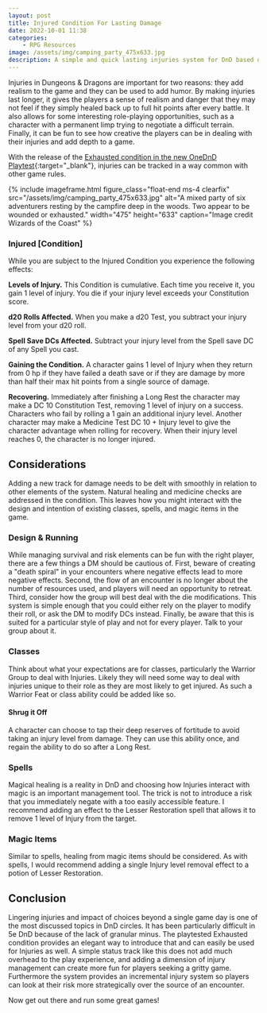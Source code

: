 ```yaml
---
layout: post
title: Injured Condition For Lasting Damage
date: 2022-10-01 11:38
categories:
    - RPG Resources
image: /assets/img/camping_party_475x633.jpg
description: A simple and quick lasting injuries system for DnD based on the Exhausted playtest.
---
```


Injuries in Dungeons & Dragons are important for two reasons: they add realism to the game and they can be used to add humor. By making injuries last longer, it gives the players a sense of realism and danger that they may not feel if they simply healed back up to full hit points after every battle. It also allows for some interesting role-playing opportunities, such as a character with a permanent limp trying to negotiate a difficult terrain. Finally, it can be fun to see how creative the players can be in dealing with their injuries and add depth to a game.

With the release of the [Exhausted condition in the new OneDnD Playtest](https://media.dndbeyond.com/compendium-images/one-dnd/expert-classes/kpx0MvyfBGHe0XKk/UA2022-Expert-Classes.pdf?icid_source=house-ads&icid_medium=crosspromo&icid_campaign=playtest2){:target="_blank"}, injuries can be tracked in a way common with other game rules.

{% include imageframe.html
  figure_class="float-end ms-4 clearfix"
  src="/assets/img/camping_party_475x633.jpg"
  alt="A mixed party of six adventurers resting by the campfire deep in the woods.  Two appear to be wounded or exhausted."
  width="475" height="633"
  caption="Image credit Wizards of the Coast"
 %}

### Injured [Condition]
While you are subject to the Injured Condition you experience the following effects:

**Levels of Injury.** This Condition is cumulative. Each time you receive it, you gain 1 level of injury. You die if your injury level exceeds your Constitution score. 

**d20 Rolls Affected.** When you make a d20 Test, you subtract your injury level from your d20 roll.

**Spell Save DCs Affected.** Subtract your injury level from the Spell save DC of any Spell you cast.

**Gaining the Condition.** A character gains 1 level of Injury when they return from 0 hp if they have failed a death save or if they are damage by more than half their max hit points from a single source of damage. 

**Recovering.** Immediately after finishing a Long Rest the character may make a DC 10 Constitution Test, removing 1 level of injury on a success. Characters who fail by rolling a 1 gain an additional injury level. Another character may make a Medicine Test DC 10 + Injury level to give the character advantage when rolling for recovery. When their injury level reaches 0, the character is no longer injured.

## Considerations
Adding a new track for damage needs to be delt with smoothly in relation to other elements of the system. Natural healing and medicine checks are addressed in the condition. This leaves how you might interact with the design and intention of existing classes, spells, and magic items in the game.

### Design & Running

While managing survival and risk elements can be fun with the right player, there are a few things a DM should be cautious of.  First, beware of creating a "death spiral" in your encounters where negative effects lead to more negative effects.  Second, the flow of an encounter is no longer about the number of resources used, and players will need an opportunity to retreat. Third, consider how the group will best deal with the die modifications. This system is simple enough that you could either rely on the player to modify their roll, or ask the DM to modify DCs instead.  Finally, be aware that this is suited for a particular style of play and not for every player.  Talk to your group about it.

### Classes

Think about what your expectations are for classes, particularly the Warrior Group to deal with Injuries. Likely they will need some way to deal with injuries unique to their role as they are most likely to get injured. As such a Warrior Feat or class ability could be added like so.

#### Shrug it Off
A character can choose to tap their deep reserves of fortitude to avoid taking an injury level from damage.  They can use this ability once, and regain the ability to do so after a Long Rest.

### Spells

Magical healing is a reality in DnD and choosing how Injuries interact with magic is an important management tool. The trick is not to introduce a risk that you immediately negate with a too easily accessible feature. I recommend adding an effect to the Lesser Restoration spell that allows it to remove 1 level of Injury from the target.

### Magic Items

Similar to spells, healing from magic items should be considered. As with spells, I would recommend adding a single Injury level removal effect to a potion of Lesser Restoration.

## Conclusion

Lingering injuries and impact of choices beyond a single game day is one of the most discussed topics in DnD circles. It has been particularly difficult in 5e DnD because of the lack of granular minus. The playtested Exhausted condition provides an elegant way to introduce that and can easily be used for Injuries as well.  A simple status track like this does not add much overhead to the play experience, and adding a dimension of injury management can create more fun for players seeking a gritty game.  Furthermore the system provides an incremental injury system so players can look at their risk more strategically over the source of an encounter.

Now get out there and run some great games!